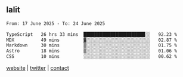 ## lalit

<!--START_SECTION:waka-->

```txt
From: 17 June 2025 - To: 24 June 2025

TypeScript   26 hrs 33 mins  ███████████████████████░░   92.23 %
MDX          49 mins         ▓░░░░░░░░░░░░░░░░░░░░░░░░   02.87 %
Markdown     30 mins         ▒░░░░░░░░░░░░░░░░░░░░░░░░   01.75 %
Astro        18 mins         ▒░░░░░░░░░░░░░░░░░░░░░░░░   01.06 %
CSS          10 mins         ░░░░░░░░░░░░░░░░░░░░░░░░░   00.62 %
```

<!--END_SECTION:waka-->

[website](https://lalit.sh) | [twitter](https://x.com/@lalitcodes) | [contact](https://lalit.sh/contact)
